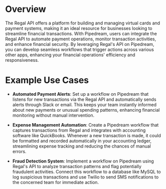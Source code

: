 # Overview

The Regal API offers a platform for building and managing virtual cards and payment systems, making it an ideal resource for businesses looking to streamline financial transactions. With Pipedream, users can integrate the Regal API to automate payment operations, monitor transaction activities, and enhance financial security. By leveraging Regal's API on Pipedream, you can develop seamless workflows that trigger actions across various other apps, enhancing your financial operations' efficiency and responsiveness.

# Example Use Cases

- **Automated Payment Alerts**: Set up a workflow on Pipedream that listens for new transactions via the Regal API and automatically sends alerts through Slack or email. This keeps your team instantly informed about new payments or unusual spending patterns, enhancing financial monitoring without manual intervention.

- **Expense Management Automation**: Create a Pipedream workflow that captures transactions from Regal and integrates with accounting software like QuickBooks. Whenever a new transaction is made, it could be formatted and recorded automatically in your accounting ledger, streamlining expense tracking and reducing the chances of manual errors.

- **Fraud Detection System**: Implement a workflow on Pipedream using Regal's API to analyze transaction patterns and flag potentially fraudulent activities. Connect this workflow to a database like MySQL to log suspicious transactions and use Twilio to send SMS notifications to the concerned team for immediate action.
